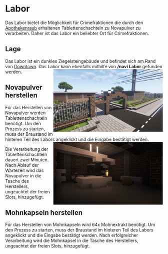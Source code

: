 # Labor

Das Labor bietet die Möglichkeit für Crimefraktionen die durch den [Apothekenraub](../../pages/fraktionen/apothekenraub.md) erhaltenen Tablettenschachteln zu Novapulver zu verarbeiten. Daher ist das Labor ein beliebter Ort für Crimefraktionen.

## Lage
Das Labor ist ein dunkles Ziegelsteingebäude und befindet sich am Rand von [Downtown](../../pages/gebiete/downtown.md). Das Labor kann ebenfalls mithilfe von **/navi Labor** gefunden werden. <img align="right" width="350" height="200" src="../../../assets/image/gebaeude/labor/Labor.png">

## Novapulver herstellen
Für das Herstellen von Novapulver werden Tablettenschachteln benötigt. Um den Prozess zu starten, muss der Braustand im hinteren Teil des Labors angeklickt und die Eingabe bestätigt werden. <img align="right" width="350" height="200" src="../../../assets/image/gebaeude/labor/BraustandLabor.png">

Die Verarbeitung der Tablettenschachteln dauert zwei Minuten. Nach Ablauf der Wartezeit wird das Novapulver in die Tasche des Herstellers, ungeachtet der freien Slots, hinzugefügt.

## Mohnkapseln herstellen
Für das Herstellen von Mohnkapseln wird 64x Mohnextrakt benötigt. Um den Prozess zu starten, muss der Braustand im hinteren Teil des Labors angeklickt und die Eingabe bestätigt werden. Nach erfolgreicher Verarbeitung wird die Mohnkapsel in die Tasche des Herstellers, ungeachtet der freien Slots, hinzugefügt.
